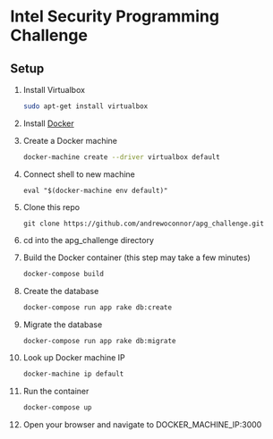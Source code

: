 # Intel Security Programming Challenge

## Setup

1. Install Virtualbox

    ```bash
    sudo apt-get install virtualbox
    ```

1. Install [Docker](https://docs.docker.com/engine/installation/linux/)

1. Create a Docker machine

    ```bash
    docker-machine create --driver virtualbox default
    ```

1. Connect shell to new machine

    ```
    eval "$(docker-machine env default)"
    ```

1. Clone this repo

    ```
    git clone https://github.com/andrewoconnor/apg_challenge.git
    ```

1. cd into the apg_challenge directory

1. Build the Docker container (this step may take a few minutes)

    ```bash
    docker-compose build
    ```

1. Create the database

    ```bash
    docker-compose run app rake db:create
    ```

1. Migrate the database

    ```bash
    docker-compose run app rake db:migrate
    ```

1. Look up Docker machine IP

    ```bash
    docker-machine ip default
    ```

1. Run the container

    ```bash
    docker-compose up
    ```

1. Open your browser and navigate to DOCKER_MACHINE_IP:3000